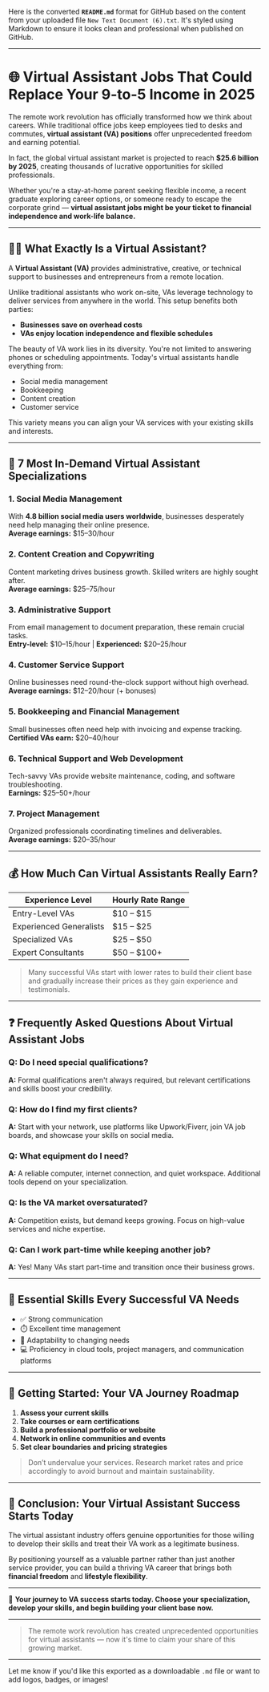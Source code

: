 Here is the converted **`README.md`** format for GitHub based on the content from your uploaded file `New Text Document (6).txt`. It's styled using Markdown to ensure it looks clean and professional when published on GitHub.

---

# 🌐 Virtual Assistant Jobs That Could Replace Your 9-to-5 Income in 2025

The remote work revolution has officially transformed how we think about careers. While traditional office jobs keep employees tied to desks and commutes, **virtual assistant (VA) positions** offer unprecedented freedom and earning potential.

In fact, the global virtual assistant market is projected to reach **$25.6 billion by 2025**, creating thousands of lucrative opportunities for skilled professionals.

Whether you're a stay-at-home parent seeking flexible income, a recent graduate exploring career options, or someone ready to escape the corporate grind — **virtual assistant jobs might be your ticket to financial independence and work-life balance.**

---

## 🧑‍💻 What Exactly Is a Virtual Assistant?

A **Virtual Assistant (VA)** provides administrative, creative, or technical support to businesses and entrepreneurs from a remote location.

Unlike traditional assistants who work on-site, VAs leverage technology to deliver services from anywhere in the world. This setup benefits both parties:

- **Businesses save on overhead costs**
- **VAs enjoy location independence and flexible schedules**

The beauty of VA work lies in its diversity. You're not limited to answering phones or scheduling appointments. Today's virtual assistants handle everything from:

- Social media management
- Bookkeeping
- Content creation
- Customer service

This variety means you can align your VA services with your existing skills and interests.

---

## 💼 7 Most In-Demand Virtual Assistant Specializations

### 1. **Social Media Management**
With **4.8 billion social media users worldwide**, businesses desperately need help managing their online presence.  
**Average earnings:** $15–30/hour

### 2. **Content Creation and Copywriting**
Content marketing drives business growth. Skilled writers are highly sought after.  
**Average earnings:** $25–75/hour

### 3. **Administrative Support**
From email management to document preparation, these remain crucial tasks.  
**Entry-level:** $10–15/hour | **Experienced:** $20–25/hour

### 4. **Customer Service Support**
Online businesses need round-the-clock support without high overhead.  
**Average earnings:** $12–20/hour (+ bonuses)

### 5. **Bookkeeping and Financial Management**
Small businesses often need help with invoicing and expense tracking.  
**Certified VAs earn:** $20–40/hour

### 6. **Technical Support and Web Development**
Tech-savvy VAs provide website maintenance, coding, and software troubleshooting.  
**Earnings:** $25–50+/hour

### 7. **Project Management**
Organized professionals coordinating timelines and deliverables.  
**Average earnings:** $20–35/hour

---

## 💰 How Much Can Virtual Assistants Really Earn?

| Experience Level       | Hourly Rate Range |
|------------------------|-------------------|
| Entry-Level VAs        | $10 – $15         |
| Experienced Generalists| $15 – $25         |
| Specialized VAs        | $25 – $50         |
| Expert Consultants     | $50 – $100+       |

> Many successful VAs start with lower rates to build their client base and gradually increase their prices as they gain experience and testimonials.

---

## ❓ Frequently Asked Questions About Virtual Assistant Jobs

### Q: Do I need special qualifications?
**A:** Formal qualifications aren't always required, but relevant certifications and skills boost your credibility.

### Q: How do I find my first clients?
**A:** Start with your network, use platforms like Upwork/Fiverr, join VA job boards, and showcase your skills on social media.

### Q: What equipment do I need?
**A:** A reliable computer, internet connection, and quiet workspace. Additional tools depend on your specialization.

### Q: Is the VA market oversaturated?
**A:** Competition exists, but demand keeps growing. Focus on high-value services and niche expertise.

### Q: Can I work part-time while keeping another job?
**A:** Yes! Many VAs start part-time and transition once their business grows.

---

## 🔑 Essential Skills Every Successful VA Needs

- ✅ Strong communication
- ⏱️ Excellent time management
- 🔁 Adaptability to changing needs
- 💻 Proficiency in cloud tools, project managers, and communication platforms

---

## 🚀 Getting Started: Your VA Journey Roadmap

1. **Assess your current skills**
2. **Take courses or earn certifications**
3. **Build a professional portfolio or website**
4. **Network in online communities and events**
5. **Set clear boundaries and pricing strategies**

> Don’t undervalue your services. Research market rates and price accordingly to avoid burnout and maintain sustainability.

---

## 🎯 Conclusion: Your Virtual Assistant Success Starts Today

The virtual assistant industry offers genuine opportunities for those willing to develop their skills and treat their VA work as a legitimate business.

By positioning yourself as a valuable partner rather than just another service provider, you can build a thriving VA career that brings both **financial freedom** and **lifestyle flexibility**.

---

🚀 **Your journey to VA success starts today. Choose your specialization, develop your skills, and begin building your client base now.**

---

> The remote work revolution has created unprecedented opportunities for virtual assistants — now it's time to claim your share of this growing market.

---

Let me know if you'd like this exported as a downloadable `.md` file or want to add logos, badges, or images!
